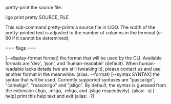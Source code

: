 pretty-print the source file.

ligo print pretty SOURCE_FILE

This sub-command pretty-prints a source file in LIGO. The width of the
pretty-printed text is adjusted to the number of columns in the terminal
(or 60 if it cannot be determined).

=== flags ===

\[\--display-format format\] the format that will be used by the CLI.
Available formats are \'dev\', \'json\', and \'human-readable\'
(default). When human-readable lacks details (we are still tweaking it),
please contact us and use another format in the meanwhile. (alias:
\--format) \[\--syntax SYNTAX\] the syntax that will be used. Currently
supported syntaxes are \"pascaligo\", \"cameligo\", \"reasonligo\" and
\"jsligo\". By default, the syntax is guessed from the extension (.ligo,
.mligo, .religo, and .jsligo respectively). (alias: -s) \[-help\] print
this help text and exit (alias: -?)
